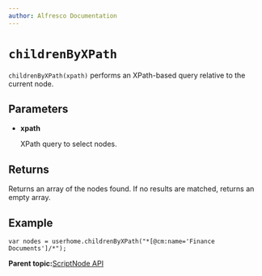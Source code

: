 ```yaml
---
author: Alfresco Documentation
---
```


# `childrenByXPath`

`childrenByXPath(xpath)` performs an XPath-based query relative to the current node.

## Parameters

-   **xpath**

    XPath query to select nodes.


## Returns

Returns an array of the nodes found. If no results are matched, returns an empty array.

## Example

`var nodes = userhome.childrenByXPath("*[@cm:name='Finance Documents']/*");`

**Parent topic:**[ScriptNode API](../references/API-JS-ScriptNode.md)

